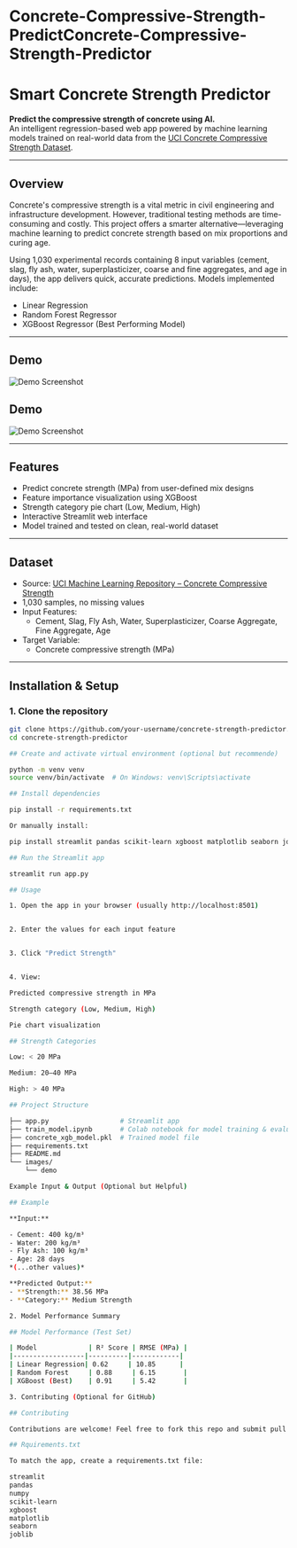 # Concrete-Compressive-Strength-PredictConcrete-Compressive-Strength-Predictor
# Smart Concrete Strength Predictor

**Predict the compressive strength of concrete using AI.**  
An intelligent regression-based web app powered by machine learning models trained on real-world data from the [UCI Concrete Compressive Strength Dataset](https://archive.ics.uci.edu/dataset/165/concrete+compressive+strength).

---

## Overview

Concrete's compressive strength is a vital metric in civil engineering and infrastructure development. However, traditional testing methods are time-consuming and costly. This project offers a smarter alternative—leveraging machine learning to predict concrete strength based on mix proportions and curing age.

Using 1,030 experimental records containing 8 input variables (cement, slag, fly ash, water, superplasticizer, coarse and fine aggregates, and age in days), the app delivers quick, accurate predictions. Models implemented include:

- Linear Regression  
- Random Forest Regressor  
- XGBoost Regressor (Best Performing Model)

---

## Demo

![Demo Screenshot](images/demo1.jpg)
## Demo

![Demo Screenshot](images/demo.jpg)

---

## Features

- Predict concrete strength (MPa) from user-defined mix designs
- Feature importance visualization using XGBoost
- Strength category pie chart (Low, Medium, High)
- Interactive Streamlit web interface
- Model trained and tested on clean, real-world dataset

---

## Dataset

- Source: [UCI Machine Learning Repository – Concrete Compressive Strength](https://archive.ics.uci.edu/dataset/165/concrete+compressive+strength)
- 1,030 samples, no missing values
- Input Features:
  - Cement, Slag, Fly Ash, Water, Superplasticizer, Coarse Aggregate, Fine Aggregate, Age
- Target Variable:
  - Concrete compressive strength (MPa)

---

## Installation & Setup

### 1. Clone the repository

```bash
git clone https://github.com/your-username/concrete-strength-predictor.git
cd concrete-strength-predictor

## Create and activate virtual environment (optional but recommende)

python -m venv venv
source venv/bin/activate  # On Windows: venv\Scripts\activate

## Install dependencies

pip install -r requirements.txt

Or manually install:

pip install streamlit pandas scikit-learn xgboost matplotlib seaborn joblib

## Run the Streamlit app

streamlit run app.py

## Usage

1. Open the app in your browser (usually http://localhost:8501)


2. Enter the values for each input feature


3. Click "Predict Strength"


4. View:

Predicted compressive strength in MPa

Strength category (Low, Medium, High)

Pie chart visualization

## Strength Categories

Low: < 20 MPa

Medium: 20–40 MPa

High: > 40 MPa

## Project Structure

├── app.py                  # Streamlit app
├── train_model.ipynb       # Colab notebook for model training & evaluation
├── concrete_xgb_model.pkl  # Trained model file
├── requirements.txt
├── README.md
└── images/
    └── demo

Example Input & Output (Optional but Helpful)

## Example

**Input:**

- Cement: 400 kg/m³  
- Water: 200 kg/m³  
- Fly Ash: 100 kg/m³  
- Age: 28 days  
*(...other values)*

**Predicted Output:**  
- **Strength:** 38.56 MPa  
- **Category:** Medium Strength

2. Model Performance Summary

## Model Performance (Test Set)

| Model             | R² Score | RMSE (MPa) |
|------------------|----------|------------|
| Linear Regression| 0.62     | 10.85      |
| Random Forest     | 0.88     | 6.15       |
| XGBoost (Best)    | 0.91     | 5.42       |

3. Contributing (Optional for GitHub)

## Contributing

Contributions are welcome! Feel free to fork this repo and submit pull requests. For major changes, please open an issue first to discuss what you’d like to improve.

## Rquirements.txt

To match the app, create a requirements.txt file:

streamlit
pandas
numpy
scikit-learn
xgboost
matplotlib
seaborn
joblib
